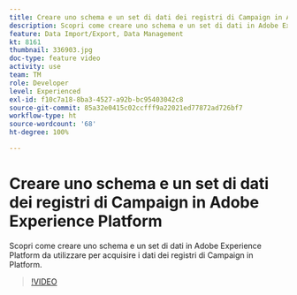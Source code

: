```yaml
---
title: Creare uno schema e un set di dati dei registri di Campaign in Adobe Experience Platform
description: Scopri come creare uno schema e un set di dati in Adobe Experience Platform da utilizzare per acquisire i dati dei registri di Campaign in Platform.
feature: Data Import/Export, Data Management
kt: 8161
thumbnail: 336903.jpg
doc-type: feature video
activity: use
team: TM
role: Developer
level: Experienced
exl-id: f10c7a18-8ba3-4527-a92b-bc95403042c8
source-git-commit: 85a32e0415c02ccfff9a22021ed77872ad726bf7
workflow-type: ht
source-wordcount: '68'
ht-degree: 100%

---
```


# Creare uno schema e un set di dati dei registri di Campaign in Adobe Experience Platform

Scopri come creare uno schema e un set di dati in Adobe Experience Platform da utilizzare per acquisire i dati dei registri di Campaign in Platform.

>[!VIDEO](https://video.tv.adobe.com/v/336903?quality=12)
